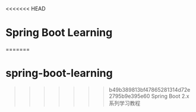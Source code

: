 <<<<<<< HEAD
# Spring Boot Learning
=======
# spring-boot-learning
>>>>>>> b49b389813bf47865281314d72e2795b9e395e60
Spring Boot 2.x系列学习教程
